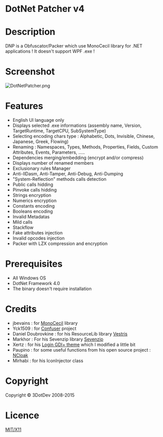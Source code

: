 # **DotNet Patcher v4** #

# Description

DNP is a Obfuscator/Packer which use MonoCecil library for .NET applications !
It doesn't support WPF .exe !

# Screenshot

![DotNetPatcher.png](http://www.imabox.fr/a4/1428112328EF8kG658.gif)


# Features

* English UI language only
* Displays selected .exe informations (assembly name, Version, TargetRuntime, TargetCPU, SubSystemType)
* Selecting encoding chars type : Alphabetic, Dots, Invisible, Chinese, Japanese, Greek, Flowing) 
* Renaming : Namespaces, Types, Methods, Properties, Fields, Custom Attributes, Events, Parameters, ..... 
* Dependencies merging/embedding (encrypt and/or compress)
* Displays number of renamed members
* Exclusionary rules Manager
* Anti-IlDasm, Anti-Tamper, Anti-Debug, Anti-Dumping
* "System-Reflection" methods calls detection
* Public calls hidding
* Pinvoke calls hidding
* Strings encryption
* Numerics encryption
* Constants encoding
* Booleans encoding
* Invalid Metadatas
* Mild calls
* Stackflow
* Fake attributes injection
* Invalid opcodes injection
* Packer with LZX compression and encryption


# Prerequisites

* All Windows OS
* DotNet Framework 4.0
* The binary doesn't require installation


# Credits

* jbevains : for [MonoCecil](https://github.com/jbevain/cecil) library
* Yck1509 : for [Confuser](https://confuser.codeplex.com/) project 
* Daniel Doubrovkine : for his ResourceLib library [Vestris](https://github.com/dblock/resourcelib)
* Markhor : For his Sevenzip library [Sevenzip](https://sevenzipsharp.codeplex.com/)
* Xertz : for his [Login GDI+ theme](http://xertzproductions.weebly.com/login-gdi-theme.html) which I modified a little bit
* Paupino : for some useful functions from his open source project : [NCloak](https://github.com/paupino/ncloak/)
* Mirhabi : for his IconInjector class


# Copyright

Copyright © 3DotDev 2008-2015


# Licence

[MIT/X11](http://en.wikipedia.org/wiki/MIT_License)
